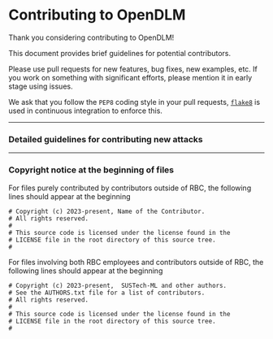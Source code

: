 # Contributing to OpenDLM

Thank you considering contributing to OpenDLM!

This document provides brief guidelines for potential contributors.

Please use pull requests for new features, bug fixes, new examples, etc. If you work on something with significant
efforts, please mention it in early stage using issues.

We ask that you follow the `PEP8` coding style in your pull requests, [`flake8`](http://flake8.pycqa.org/) is used in
continuous integration to enforce this.

---

### Detailed guidelines for contributing new attacks

---

### Copyright notice at the beginning of files

For files purely contributed by contributors outside of RBC, the following lines should appear at the beginning

```
# Copyright (c) 2023-present, Name of the Contributor.
# All rights reserved.
#
# This source code is licensed under the license found in the
# LICENSE file in the root directory of this source tree.
#
```

For files involving both RBC employees and
contributors outside of RBC, the following lines should appear at the beginning

```
# Copyright (c) 2023-present,  SUSTech-ML and other authors.
# See the AUTHORS.txt file for a list of contributors.
# All rights reserved.
#
# This source code is licensed under the license found in the
# LICENSE file in the root directory of this source tree.
#
```

